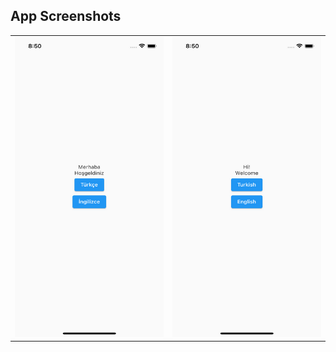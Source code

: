 ## App Screenshots

<table>
  <tr>
    <td><img src="https://github.com/burcublt/flutter_localization_app/blob/master/ss1.png" width=270 height=480></td>
    <td><img src="https://github.com/burcublt/flutter_localization_app/blob/master/ss2.png" width=270 height=480></td>
  </tr>
 </table>
